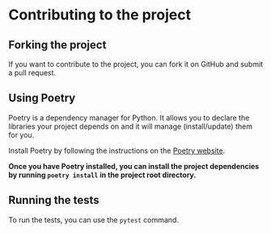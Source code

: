 # Contributing to the project

## Forking the project
If you want to contribute to the project, you can fork it on GitHub and submit a pull request.

## Using Poetry
Poetry is a dependency manager for Python. It allows you to declare the libraries your project depends on and it will manage (install/update) them for you.

Install Poetry by following the instructions on the [Poetry website](https://python-poetry.org/docs/#installation).


**Once you have Poetry installed, you can install the project dependencies by running `poetry install` in the project root directory.**

## Running the tests
To run the tests, you can use the `pytest` command.